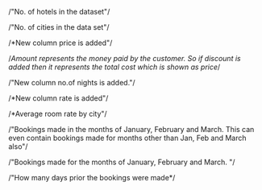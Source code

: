 
/"No. of hotels in the dataset"/

/"No. of cities in the data set"/

/*New column price is added"/

/*Amount represents the money paid by the customer. So if discount is added then it represents the total cost which is shown as price*/

/"New column no.of nights is added."/

/*New column rate is added"/

/*Average room rate by city"/

/"Bookings made in the months of January, February and March. This can even contain bookings made for months other than Jan, Feb and March also"/

/"Bookings made for the months of January, February and March. "/

/"How many days prior the bookings were made*/
